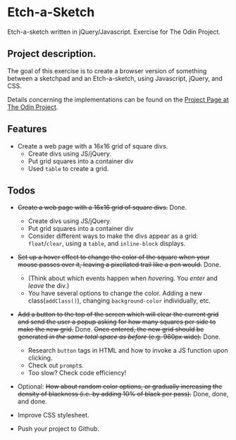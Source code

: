 # Etch-a-Sketch
Etch-a-sketch written in jQuery/Javascript. Exercise for The Odin Project.

## Project description.

The goal of this exercise is to create a browser version of something between
a sketchpad and an Etch-a-sketch, using Javascript, jQuery, and CSS.

Details concerning the implementations can be found on the
[Project Page at The Odin Project](http://www.theodinproject.com/web-development-101/javascript-and-jquery).

## Features

* Create a web page with a 16x16 grid of square divs.
  - Create divs using JS/jQuery.
  - Put grid squares into a container div
  - Used `table` to create a grid.

## Todos
* ~~Create a web page with a 16x16 grid of square divs.~~ Done.
  - Create divs using JS/jQuery.
  - Put grid squares into a container div
  - Consider different ways to make the divs appear as a grid:
    `float`/`clear`, using a `table`, and `inline-block` displays.

* ~~Set up a hover effect to change the color of the square when your mouse passes over it, leaving a pixellated trail like a pen would.~~ Done.
  - (Think about which events happen when *hover*ing. You *enter* and *leave* the div.)
  - You have several options to change the color. Adding a new class(`addClass()`), changing `background-color` individually, etc.

* ~~Add a button to the top of the screen which will clear the current grid and send the user a popup asking for how many squares per side to make the new grid.~~ Done.
~~Once entered, the new grid should be generated *in the same total space as before* (e.g. 960px wide).~~ Done.
  - Research `button` tags in HTML and how to invoke a JS function upon clicking.
  - Check out `prompt`s.
  - Too slow? Check code efficiency!

* Optional: ~~How about random color options, or gradually increasing the density of blackness (i.e. by adding 10% of black per pass).~~ Done, done, and done.

* Improve CSS stylesheet.

* Push your project to Github.

